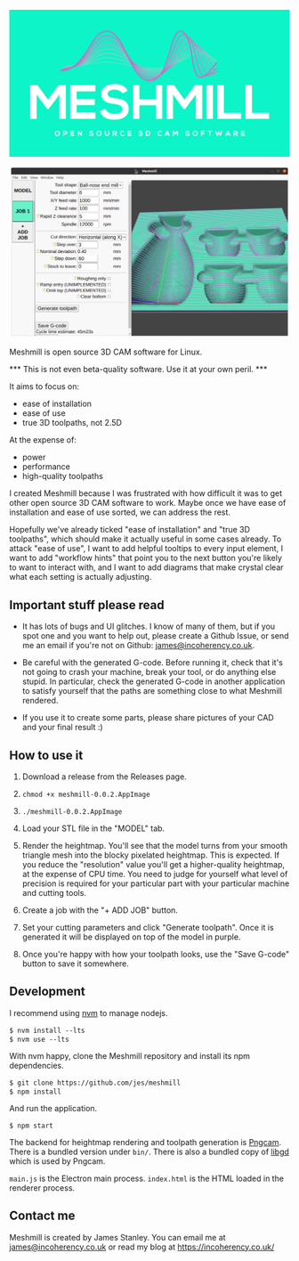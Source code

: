 ![Meshmill](img/logo.png)

![Screenshot](img/screenshot.png)

Meshmill is open source 3D CAM software for Linux.

*** This is not even beta-quality software. Use it at your own peril. ***

It aims to focus on:

 * ease of installation
 * ease of use
 * true 3D toolpaths, not 2.5D

At the expense of:

 * power
 * performance
 * high-quality toolpaths

I created Meshmill because I was frustrated with how difficult it was to get other open source
3D CAM software to work. Maybe once we have ease of installation and ease of use sorted, we can
address the rest.

Hopefully we've already ticked "ease of installation" and "true 3D toolpaths", which should
make it actually useful in some cases already.
To attack "ease of use", I want to add helpful tooltips to every input element, I want to add
"workflow hints" that point you to the next button you're likely to want to interact with, and
I want to add diagrams that make crystal clear what each setting is actually adjusting.

## Important stuff please read

* It has lots of bugs and UI glitches. I know of many of them, but if you spot one and you want to help out, please
create a Github Issue, or send me an email if you're not on Github: james@incoherency.co.uk.

* Be careful with the generated G-code. Before running it, check that it's not going to crash your machine, break your tool, or
do anything else stupid. In particular, check the generated G-code in another application to satisfy yourself that the
paths are something close to what Meshmill rendered.

* If you use it to create some parts, please share pictures of your CAD and your final result :)

## How to use it

1. Download a release from the Releases page.

2. `chmod +x meshmill-0.0.2.AppImage`

3. `./meshmill-0.0.2.AppImage`

4. Load your STL file in the "MODEL" tab.

5. Render the heightmap. You'll see that the model turns from your smooth triangle mesh into the blocky pixelated heightmap.
This is expected. If you reduce the "resolution" value you'll get a higher-quality heightmap, at the expense of CPU time.
You need to judge for yourself what level of precision is required for your particular part with your particular machine
and cutting tools.

6. Create a job with the "+ ADD JOB" button.

7. Set your cutting parameters and click "Generate toolpath". Once it is generated it will be displayed on
top of the model in purple.

8. Once you're happy with how your toolpath looks, use the "Save G-code" button to save it somewhere.

## Development

I recommend using [nvm](https://github.com/nvm-sh/nvm) to manage nodejs.

    $ nvm install --lts
    $ nvm use --lts

With nvm happy, clone the Meshmill repository and install its npm dependencies.

    $ git clone https://github.com/jes/meshmill
    $ npm install

And run the application.

    $ npm start

The backend for heightmap rendering and toolpath generation is [Pngcam](https://github.com/jes/pngcam).
There is a bundled version under `bin/`. There is also a bundled copy of [libgd](https://libgd.github.io/)
which is used by Pngcam.

`main.js` is the Electron main process. `index.html` is the HTML loaded in the renderer process.

## Contact me

Meshmill is created by James Stanley. You can email me at james@incoherency.co.uk or read my blog at
https://incoherency.co.uk/
